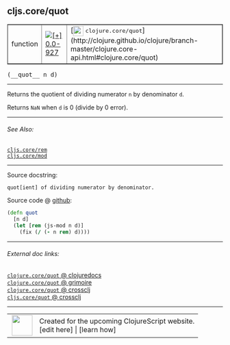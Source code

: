 ## cljs.core/quot



 <table border="1">
<tr>
<td>function</td>
<td><a href="https://github.com/cljsinfo/cljs-api-docs/tree/0.0-927"><img valign="middle" alt="[+] 0.0-927" title="Added in 0.0-927" src="https://img.shields.io/badge/+-0.0--927-lightgrey.svg"></a> </td>
<td>
[<img height="24px" valign="middle" src="http://i.imgur.com/1GjPKvB.png"> <samp>clojure.core/quot</samp>](http://clojure.github.io/clojure/branch-master/clojure.core-api.html#clojure.core/quot)
</td>
</tr>
</table>


 <samp>
(__quot__ n d)<br>
</samp>

---

Returns the quotient of dividing numerator `n` by denominator `d`.

Returns `NaN` when `d` is 0 (divide by 0 error).

---


###### See Also:

[`cljs.core/rem`](cljs.core_rem.md)<br>
[`cljs.core/mod`](cljs.core_mod.md)<br>

---


Source docstring:

```
quot[ient] of dividing numerator by denominator.
```


Source code @ [github](https://github.com/clojure/clojurescript/blob/r2120/src/cljs/cljs/core.cljs#L1659-L1663):

```clj
(defn quot
  [n d]
  (let [rem (js-mod n d)]
    (fix (/ (- n rem) d))))
```

<!--
Repo - tag - source tree - lines:

 <pre>
clojurescript @ r2120
└── src
    └── cljs
        └── cljs
            └── <ins>[core.cljs:1659-1663](https://github.com/clojure/clojurescript/blob/r2120/src/cljs/cljs/core.cljs#L1659-L1663)</ins>
</pre>

-->

---



###### External doc links:

[`clojure.core/quot` @ clojuredocs](http://clojuredocs.org/clojure.core/quot)<br>
[`clojure.core/quot` @ grimoire](http://conj.io/store/v1/org.clojure/clojure/1.7.0-beta3/clj/clojure.core/quot/)<br>
[`clojure.core/quot` @ crossclj](http://crossclj.info/fun/clojure.core/quot.html)<br>
[`cljs.core/quot` @ crossclj](http://crossclj.info/fun/cljs.core.cljs/quot.html)<br>

---

 <table>
<tr><td>
<img valign="middle" align="right" width="48px" src="http://i.imgur.com/Hi20huC.png">
</td><td>
Created for the upcoming ClojureScript website.<br>
[edit here] | [learn how]
</td></tr></table>

[edit here]:https://github.com/cljsinfo/cljs-api-docs/blob/master/cljsdoc/cljs.core_quot.cljsdoc
[learn how]:https://github.com/cljsinfo/cljs-api-docs/wiki/cljsdoc-files

<!--

This information was too distracting to show to readers, but I'll leave it
commented here since it is helpful to:

- pretty-print the data used to generate this document
- and show how to retrieve that data



The API data for this symbol:

```clj
{:description "Returns the quotient of dividing numerator `n` by denominator `d`.\n\nReturns `NaN` when `d` is 0 (divide by 0 error).",
 :ns "cljs.core",
 :name "quot",
 :signature ["[n d]"],
 :history [["+" "0.0-927"]],
 :type "function",
 :related ["cljs.core/rem" "cljs.core/mod"],
 :full-name-encode "cljs.core_quot",
 :source {:code "(defn quot\n  [n d]\n  (let [rem (js-mod n d)]\n    (fix (/ (- n rem) d))))",
          :title "Source code",
          :repo "clojurescript",
          :tag "r2120",
          :filename "src/cljs/cljs/core.cljs",
          :lines [1659 1663]},
 :full-name "cljs.core/quot",
 :clj-symbol "clojure.core/quot",
 :docstring "quot[ient] of dividing numerator by denominator."}

```

Retrieve the API data for this symbol:

```clj
;; from Clojure REPL
(require '[clojure.edn :as edn])
(-> (slurp "https://raw.githubusercontent.com/cljsinfo/cljs-api-docs/catalog/cljs-api.edn")
    (edn/read-string)
    (get-in [:symbols "cljs.core/quot"]))
```

-->
